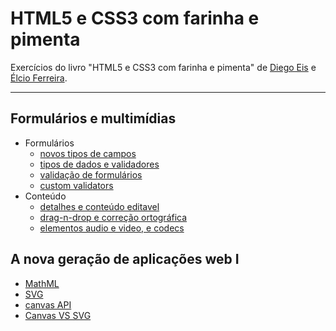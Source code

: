 # HTML5 e CSS3 com farinha e pimenta
Exercícios do livro "HTML5 e CSS3 com farinha e pimenta" de [Diego Eis](https://github.com/diegoeis) e [Élcio Ferreira](https://github.com/elcio).

---

## Formulários e multimídias

- Formulários
    - [novos tipos de campos](https://github.com/codigocafe/html5_e_css3-com_farinha_e_pimenta/blob/master/docs/novos-tipos-de-campos.md)
    - [tipos de dados e validadores](https://github.com/codigocafe/html5_e_css3-com_farinha_e_pimenta/blob/master/docs/tipos-de-dados-e-validadores.md)
    - [validação de formulários](https://github.com/codigocafe/html5_e_css3-com_farinha_e_pimenta/blob/master/docs/validacao-de-formulario.md)
    - [custom validators](https://github.com/codigocafe/html5_e_css3-com_farinha_e_pimenta/blob/master/docs/custom-validators.md)
- Conteúdo
    - [detalhes e conteúdo editavel](https://github.com/codigocafe/html5_e_css3-com_farinha_e_pimenta/blob/master/docs/detalhes-e-conteudo-editavel.md)
    - [drag-n-drop e correção ortográfica](https://github.com/codigocafe/html5_e_css3-com_farinha_e_pimenta/blob/master/docs/drag-n-drop-e-correcao-ortografica.md)
    - [elementos audio e video, e codecs](https://github.com/codigocafe/html5_e_css3-com_farinha_e_pimenta/blob/master/docs/elementos-audio-e-videos-codecs.md)


## A nova geração de aplicações web I

- [MathML](https://github.com/codigocafe/html5_e_css3-com_farinha_e_pimenta/blob/master/docs/mathml.md)
- [SVG](https://github.com/codigocafe/html5_e_css3-com_farinha_e_pimenta/blob/master/docs/svg.md)
- [canvas API](https://github.com/codigocafe/html5_e_css3-com_farinha_e_pimenta/blob/master/docs/canvas-api.md)
- [Canvas VS SVG](https://github.com/codigocafe/html5_e_css3-com_farinha_e_pimenta/blob/master/docs/canvas-vs-svg.md)